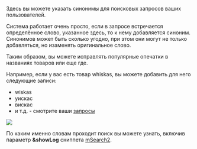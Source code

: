 Здесь вы можете указать синонимы для поисковых запросов ваших пользователей.

Система работает очень просто, если в запросе встречается определённое слово, указанное здесь, то к нему добавляется синоним.
Синонимов может быть сколько угодно, при этом они могут не только добавляться, но изаменять оригинальное слово.

Таким образом, вы можете исправлять популярные опечатки в названиях товаров или еще где.

Например, если у вас есть товар whiskas, вы можете добавить для него следующие записи:

* wiskas
* уискас
* вискас
* и т.д. - смотрите ваши [запросы][1]

[![](http://file.modx.pro/files/b/4/1/b410ec7991a617845ec86913310527fcs.jpg)](http://file.modx.pro/files/b/4/1/b410ec7991a617845ec86913310527fc.png)

По каким именно словам проходит поиск вы можете узнать, включив параметр **&showLog** сниппета [mSearch2][2].

[1]: /ru/01_Компоненты/03_mSearch2/02_Интерфейс/03_Запросы.md
[2]: /ru/01_Компоненты/03_mSearch2/01_Сниппеты/01_mSearch2.md